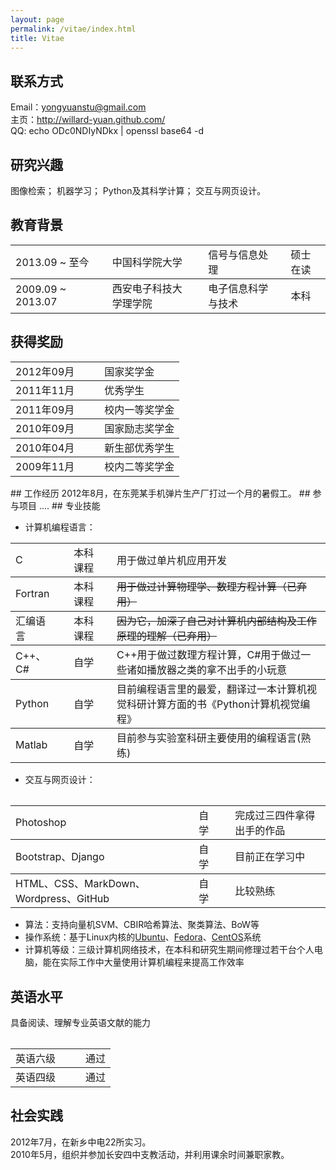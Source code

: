 ```yaml
---
layout: page
permalink: /vitae/index.html
title: Vitae
---
```


## 联系方式
Email：yongyuanstu@gmail.com</br>
主页：<http://willard-yuan.github.com/>  
QQ: echo ODc0NDIyNDkx | openssl base64 -d

## 研究兴趣

图像检索； 机器学习； Python及其科学计算； 交互与网页设计。

## 教育背景

<table>
	<tbody>
		<tr><td>2013.09 ~ 至今</td><td><td>中国科学院大学</td><td><td>信号与信息处理</td><td><td>硕士在读</td><tr>
	</tbody>
	<tbody>
		<tr><td>2009.09 ~ 2013.07</td><td><td>西安电子科技大学理学院</td><td><td>电子信息科学与技术</td><td><td>本科</td><tr>
	</tbody>
</table>

## 获得奖励
<table>
	<tbody>
		<tr><td>2012年09月</td><td><td><td>国家奖学金</td><tr>
	</tbody>
	<tbody>
		<tr><td>2011年11月</td><td><td><td>优秀学生</td><tr>
	<tbody>
		<tr><td>2011年09月</td><td><td><td>校内一等奖学金</td><tr>
	</tbody>
	<tbody>
		<tr><td>2010年09月</td><td><td><td>国家励志奖学金</td><tr>
	</tbody>
	<tbody>
		<tr><td>2010年04月</td><td><td><td>新生部优秀学生</td><tr>
	</tbody>
	<tbody>
		<tr><td>2009年11月</td><td><td><td>校内二等奖学金</td><tr>
	</tbody>
</table>
## 工作经历
2012年8月，在东莞某手机弹片生产厂打过一个月的暑假工。
## 参与项目
....
## 专业技能

- 计算机编程语言：
<table>
	<tbody>
		<tr><td>C</td><td><td>本科课程<td><td>用于做过单片机应用开发<tr>
	</tbody>
	<tbody>
		<tr><td>Fortran</td><td><td>本科课程<td><td><del>用于做过计算物理学、数理方程计算（已弃用）</del><tr>
	</tbody>
	<tbody>
		<tr><td>汇编语言</td><td><td>本科课程<td><td><del>因为它，加深了自己对计算机内部结构及工作原理的理解（已弃用）</del><tr>
	</tbody>
	<tbody>
		<tr><td>C++、C#</td><td><td>自学<td><td>C++用于做过数理方程计算，C#用于做过一些诸如播放器之类的拿不出手的小玩意<tr>
	</tbody>
	<tbody>
		<tr><td>Python</td><td><td>自学<td><td>目前编程语言里的最爱，翻译过一本计算机视觉科研计算方面的书《Python计算机视觉编程》<tr>
	</tbody>
	<tbody>
		<tr><td>Matlab</td><td><td>自学<td><td>目前参与实验室科研主要使用的编程语言(熟练)<tr>
	</tbody>
<table>

- 交互与网页设计：
<table>
	<tbody>
		<tr><td>Photoshop</td><td><td>自学<td><td>完成过三四件拿得出手的作品<tr>
	</tbody>
	<tbody>
		<tr><td>Bootstrap、Django</td><td><td>自学<td><td>目前正在学习中<tr>
	</tbody>
	<tbody>
		<tr><td>HTML、CSS、MarkDown、Wordpress、GitHub</td><td><td>自学<td><td>比较熟练<tr>
	</tbody>
<table>

- 算法：支持向量机SVM、CBIR哈希算法、聚类算法、BoW等
- 操作系统：基于Linux内核的[Ubuntu](http://www.ubuntu.com/)、[Fedora](https://fedoraproject.org/)、[CentOS](http://www.centos.org/)系统
- 计算机等级：三级计算机网络技术，在本科和研究生期间修理过若干台个人电脑，能在实际工作中大量使用计算机编程来提高工作效率

## 英语水平
具备阅读、理解专业英语文献的能力
<table>
	<tbody>
		<tr><td>英语六级</td><td><td><td>通过</td><tr>
	</tbody>
	<tbody>
		<tr><td>英语四级</td><td><td><td>通过</td><tr>
	<tbody>
</table>


## 社会实践
2012年7月，在新乡中电22所实习。  
2010年5月，组织并参加长安四中支教活动，并利用课余时间兼职家教。



